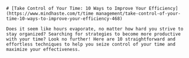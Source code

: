 
    # [Take Control of Your Time: 10 Ways to Improve Your Efficiency](https://www.mindhaste.com/t/time management/take-control-of-your-time-10-ways-to-improve-your-efficiency-468)

    Does it seem like hours evaporate, no matter how hard you strive to stay organized? Searching for strategies to become more productive with your time? Look no further! Here are 10 straightforward and effortless techniques to help you seize control of your time and maximize your effectiveness.
    